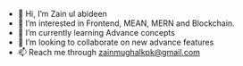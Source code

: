 - 👋 Hi, I’m Zain ul abideen
- 👀 I’m interested in Frontend, MEAN, MERN and Blockchain.
- 🌱 I’m currently learning Advance concepts
- 💞️ I’m looking to collaborate on new advance features
- 📫 Reach me through zainmughalkpk@gmail.com

<!---
zainmughal55/zainmughal55 is a ✨ special ✨ repository because its `README.md` (this file) appears on your GitHub profile.
You can click the Preview link to take a look at your changes.
--->
